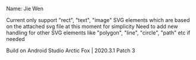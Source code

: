 Name: Jie Wen

Current only support "rect", "text", "image" SVG elements which are based on the attached svg file at this moment for simplicity
Need to add new handling for other SVG elements like "polygon", "line", "circle", "path" etc if needed

Build on Android Studio Arctic Fox | 2020.3.1 Patch 3